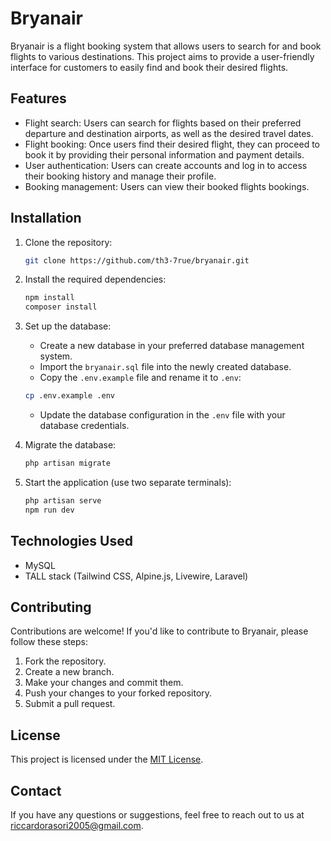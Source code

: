 # Bryanair

Bryanair is a flight booking system that allows users to search for and book flights to various destinations. This project aims to provide a user-friendly interface for customers to easily find and book their desired flights.

## Features

- Flight search: Users can search for flights based on their preferred departure and destination airports, as well as the desired travel dates.
- Flight booking: Once users find their desired flight, they can proceed to book it by providing their personal information and payment details.
- User authentication: Users can create accounts and log in to access their booking history and manage their profile.
- Booking management: Users can view their booked flights bookings.

## Installation

1. Clone the repository:

   ```bash
   git clone https://github.com/th3-7rue/bryanair.git
   ```

2. Install the required dependencies:

   ```bash
   npm install
   composer install
   ```

3. Set up the database:

   - Create a new database in your preferred database management system.
   - Import the `bryanair.sql` file into the newly created database.
   - Copy the `.env.example` file and rename it to `.env`:

   ```bash
   cp .env.example .env
   ```

   - Update the database configuration in the `.env` file with your database credentials.

4. Migrate the database:

   ```bash
   php artisan migrate
   ```

5. Start the application (use two separate terminals):

   ```bash
   php artisan serve
   npm run dev
   ```

## Technologies Used

- MySQL
- TALL stack (Tailwind CSS, Alpine.js, Livewire, Laravel)

## Contributing

Contributions are welcome! If you'd like to contribute to Bryanair, please follow these steps:

1. Fork the repository.
2. Create a new branch.
3. Make your changes and commit them.
4. Push your changes to your forked repository.
5. Submit a pull request.

## License

This project is licensed under the [MIT License](LICENSE).

## Contact

If you have any questions or suggestions, feel free to reach out to us at [riccardorasori2005@gmail.com](mailto:riccardorasori2005@gmail.com).
